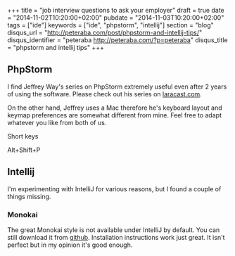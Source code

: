 +++
title = "job interview questions to ask your employer"
draft = true
date = "2014-11-02T10:20:00+02:00"
pubdate = "2014-11-03T10:20:00+02:00"
tags = ["ide"]
keywords = ["ide", "phpstorm", "intellij"]
section = "blog"
disqus_url = "http://peteraba.com/post/phpstorm-and-intellij-tips/"
disqus_identifier = "peteraba http://peteraba.com/?p=peteraba"
disqus_title = "phpstorm and intellij tips"
+++

PhpStorm
--------

I find Jeffrey Way's series on PhpStorm extremely useful even after 2 years of using the software. Please
check out his series on [laracast.com](https://laracasts.com/series/how-to-be-awesome-in-phpstorm).

On the other hand, Jeffrey uses a Mac therefore he's keyboard layout and keymap preferences are somewhat different from 
mine. Feel free to adapt whatever you like from both of us.

Short keys

Alt+Shift+P


Intellij
--------

I'm experimenting with IntelliJ for various reasons, but I found a couple of things missing.

### Monokai ###

The great Monokai style is not available under IntelliJ by default. You can still download it from 
[github](https://github.com/y3sh/Intellij-Colors-Sublime-Monokai). Installation instructions work just great. It isn't
perfect but in my opinion it's good enough.


